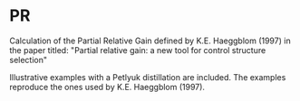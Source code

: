 # PR
Calculation of the Partial Relative Gain defined by K.E. Haeggblom (1997) in the paper titled: "Partial 
relative gain: a new tool for control structure selection"

Illustrative examples with a Petlyuk distillation are included. The examples reproduce the ones used by K.E. Haeggblom (1997). 
